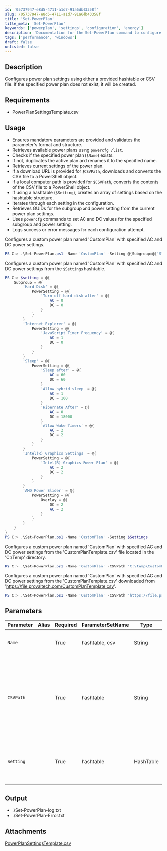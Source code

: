 ```yaml
---
id: '05737947-e8d5-4711-a1d7-91a6db43358f'
slug: /05737947-e8d5-4711-a1d7-91a6db43358f
title: 'Set-PowerPlan'
title_meta: 'Set-PowerPlan'
keywords: ['powerplan', 'settings', 'configuration', 'energy']
description: 'Documentation for the Set-PowerPlan command to configure power plan settings using a provided hashtable or CSV file.'
tags: ['performance', 'windows']
draft: false
unlisted: false
---
```


## Description

Configures power plan settings using either a provided hashtable or CSV file. If the specified power plan does not exist, it will be created.

## Requirements

- PowerPlanSettingsTemplate.csv

## Usage

- Ensures mandatory parameters are provided and validates the parameter's format and structure.
- Retrieves available power plans using `powercfg /list`.
- Checks if the specified power plan (`$Name`) exists.
- If not, duplicates the active plan and renames it to the specified name.
- Retrieves current settings of the power plan.
- If a download URL is provided for `$CSVPath`, downloads and converts the CSV file to a PowerShell object.
- If a local computer path is provided for `$CSVPath`, converts the contents of the CSV file to a PowerShell object.
- If using a hashtable (`$Setting`), creates an array of settings based on the hashtable structure.
- Iterates through each setting in the configuration.
- Retrieves GUIDs for the subgroup and power setting from the current power plan settings.
- Uses `powercfg` commands to set AC and DC values for the specified subgroup and power setting.
- Logs success or error messages for each configuration attempt.

Configures a custom power plan named 'CustomPlan' with specified AC and DC power settings.

```powershell
PS C:> .\Set-PowerPlan.ps1 -Name 'CustomPlan' -Setting @{Subgroup=@{'Sleep' = @{ PowerSetting = @{ 'Sleep after' = @{ AC = 60; DC = 60 }; 'Allow hybrid sleep' = @{ AC = 1; DC = 100}; 'Hibernate After' = @{ AC = 0; DC = 18000}; 'Allow Wake Timers' = @{ AC = 2; DC = 2 }}}}}
```

Configures a custom power plan named 'CustomPlan' with specified AC and DC power settings from the `$Settings` hashtable.

```powershell
PS C:> $setting = @{
    Subgroup = @{
        'Hard Disk' = @{
            PowerSetting = @{
                'Turn off hard disk after' = @{
                    AC = 0
                    DC = 0
                }
            }
        }
        'Internet Explorer' = @{
            PowerSetting = @{
                'JavaScript Timer Frequency' = @{
                    AC = 1
                    DC = 0
                }
            }
        }
        'Sleep' = @{
            PowerSetting = @{
                'Sleep after' = @{
                    AC = 60
                    DC = 60
                }
                'Allow hybrid sleep' = @{
                    AC = 1
                    DC = 100
                }
                'Hibernate After' = @{
                    AC = 0
                    DC = 18000
                }
                'Allow Wake Timers' = @{
                    AC = 2
                    DC = 2
                }
            }
        }
        'Intel(R) Graphics Settings' = @{
            PowerSetting = @{
                'Intel(R) Graphics Power Plan' = @{
                    AC = 2
                    DC = 2
                }
            }
        }
        'AMD Power Slider' = @{
            PowerSetting = @{
                Overlay = @{
                    DC = 2
                    AC = 2
                }
            }
        }
    }
}
PS C:> .\Set-PowerPlan.ps1 -Name 'CustomPlan' -Setting $Settings
```

Configures a custom power plan named 'CustomPlan' with specified AC and DC power settings from the 'CustomPlanTemplate.csv' file located in the 'C:/Temp' directory.

```powershell
PS C:> .\Set-PowerPlan.ps1 -Name 'CustomPlan' -CSVPath 'C:\temp\CustomPlanTemplate.csv'
```

Configures a custom power plan named 'CustomPlan' with specified AC and DC power settings from the 'CustomPlanTemplate.csv' downloaded from 'https://file.provaltech.com/CustomPlanTemplate.csv'.

```powershell
PS C:> .\Set-PowerPlan.ps1 -Name 'CustomPlan' -CSVPath 'https://file.provaltech.com/CustomPlanTemplate.csv'
```

## Parameters

| Parameter         | Alias | Required  | ParameterSetName   | Type      | Description                                                                                                                                      |
| ----------------- | ----- | --------- | -----------------  | --------- | -------------------------------------------------------------------------------------------------------------------------------------------------|
| `Name`            |       | True      | hashtable, csv     | String    | Specifies the name of the power plan to configure.                                                                                               |
| `CSVPath`         |       | True      | hashtable          | String    | Specifies the path to a CSV file containing the power plan configuration, which can be either a local file on the computer or a download URL.    |
| `Setting`         |       | True      | hashtable          | HashTable | Specifies a hashtable containing the configuration for the power plan.                                                                           |

## Output

- .\Set-PowerPlan-log.txt
- .\Set-PowerPlan-Error.txt

## Attachments
[PowerPlanSettingsTemplate.csv](<../../static/attachments/itg/14903184/PowerPlanSettingsTemplate.csv>)
